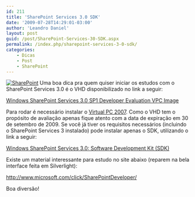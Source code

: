 ```yaml
---
id: 211
title: 'SharePoint Services 3.0 SDK'
date: '2009-07-28T14:29:01-03:00'
author: 'Leandro Daniel'
layout: post
guid: /post/SharePoint-Services-30-SDK.aspx
permalink: /index.php/sharepoint-services-3-0-sdk/
categories:
    - Dicas
    - Post
    - SharePoint
---
```


[![SharePoint](http://leandrodaniel.com/pics/WindowsLiveWriter/SharePointServices3.0SDK/7F238392/SharePoint_thumb.png "SharePoint")](http://leandrodaniel.com/pics/WindowsLiveWriter/SharePointServices3.0SDK/147EA84A/SharePoint.png) Uma boa dica pra quem quiser iniciar os estudos com o SharePoint Services 3.0 é o VHD disponibilizado no link a seguir:

 [Windows SharePoint Services 3.0 SP1 Developer Evaluation VPC Image](http://www.microsoft.com/downloads/details.aspx?FamilyID=1beeac6f-2ea1-4769-9948-74a74bd604fa&displaylang=en)

Para rodar é necessário instalar o [Virtual PC 2007](http://www.microsoft.com/downloads/details.aspx?FamilyId=04D26402-3199-48A3-AFA2-2DC0B40A73B6&displaylang=en). Como o VHD tem o propósito de avaliação apenas fique atento com a data de expiração em 30 de setembro de 2009. Se você já tiver os requisitos necessários (incluindo o SharePoint Services 3 instalado) pode instalar apenas o SDK, utilizando o link a seguir:

 [Windows SharePoint Services 3.0: Software Development Kit (SDK)](http://www.microsoft.com/downloads/details.aspx?FamilyId=05E0DD12-8394-402B-8936-A07FE8AFAFFD&displaylang=en)

Existe um material interessante para estudo no site abaixo (reparem na bela interface feita em Silverlight):[ ](http://www.microsoft.com/click/SharePointDeveloper/ "http://www.microsoft.com/click/SharePointDeveloper/")

http://www.microsoft.com/click/SharePointDeveloper/

Boa diversão!